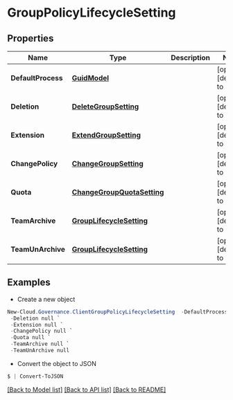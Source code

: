 # GroupPolicyLifecycleSetting
## Properties

Name | Type | Description | Notes
------------ | ------------- | ------------- | -------------
**DefaultProcess** | [**GuidModel**](GuidModel.md) |  | [optional] [default to null]
**Deletion** | [**DeleteGroupSetting**](DeleteGroupSetting.md) |  | [optional] [default to null]
**Extension** | [**ExtendGroupSetting**](ExtendGroupSetting.md) |  | [optional] [default to null]
**ChangePolicy** | [**ChangeGroupSetting**](ChangeGroupSetting.md) |  | [optional] [default to null]
**Quota** | [**ChangeGroupQuotaSetting**](ChangeGroupQuotaSetting.md) |  | [optional] [default to null]
**TeamArchive** | [**GroupLifecycleSetting**](GroupLifecycleSetting.md) |  | [optional] [default to null]
**TeamUnArchive** | [**GroupLifecycleSetting**](GroupLifecycleSetting.md) |  | [optional] [default to null]

## Examples

- Create a new object
```powershell
New-Cloud.Governance.ClientGroupPolicyLifecycleSetting  -DefaultProcess null `
 -Deletion null `
 -Extension null `
 -ChangePolicy null `
 -Quota null `
 -TeamArchive null `
 -TeamUnArchive null
```

- Convert the object to JSON
```powershell
$ | Convert-ToJSON
```


[[Back to Model list]](../README.md#documentation-for-models) [[Back to API list]](../README.md#documentation-for-api-endpoints) [[Back to README]](../README.md)

